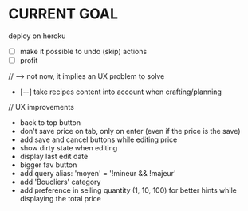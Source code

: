 CURRENT GOAL
============

deploy on heroku

- [  ] make it possible to undo (skip) actions
- [  ] profit

//  --> not now, it implies an UX problem to solve
- [--] take recipes content into account when crafting/planning

// UX improvements
- back to top button
- don't save price on tab, only on enter (even if the price is the save)
- add save and cancel buttons while editing price
- show dirty state when editing
- display last edit date
- bigger fav button
- add query alias: 'moyen' = '!mineur && !majeur'
- add 'Boucliers' category
- add preference in selling quantity (1, 10, 100) for better hints while displaying the total price

